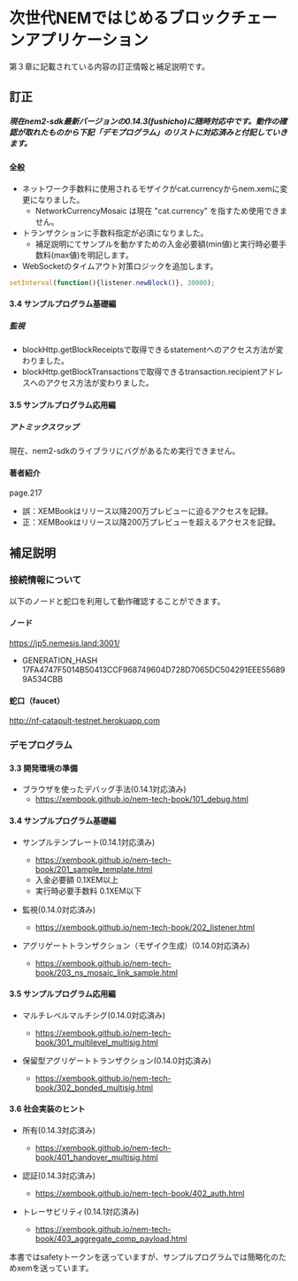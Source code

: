 # 次世代NEMではじめるブロックチェーンアプリケーション
第３章に記載されている内容の訂正情報と補足説明です。

## 訂正

##### 現在nem2-sdk最新バージョンの0.14.3(fushicho)に随時対応中です。動作の確認が取れたものから下記「デモプログラム」のリストに対応済みと付記していきます。

#### 全般
- ネットワーク手数料に使用されるモザイクがcat.currencyからnem.xemに変更になりました。
  - NetworkCurrencyMosaic は現在 "cat.currency" を指すため使用できません。
- トランザクションに手数料指定が必須になりました。
  - 補足説明にてサンプルを動かすための入金必要額(min値)と実行時必要手数料(max値)を明記します。
- WebSocketのタイムアウト対策ロジックを追加します。

```js
setInterval(function(){listener.newBlock()}, 30000);
```

#### 3.4 サンプルプログラム基礎編
##### 監視
- blockHttp.getBlockReceiptsで取得できるstatementへのアクセス方法が変わりました。
- blockHttp.getBlockTransactionsで取得できるtransaction.recipientアドレスへのアクセス方法が変わりました。

#### 3.5 サンプルプログラム応用編
##### アトミックスワップ
現在、nem2-sdkのライブラリにバグがあるため実行できません。

#### 著者紹介 
page.217 
- 誤：XEMBookはリリース以降200万プレビューに迫るアクセスを記録。
- 正：XEMBookはリリース以降200万プレビューを超えるアクセスを記録。

## 補足説明

### 接続情報について

以下のノードと蛇口を利用して動作確認することができます。

#### ノード
https://jp5.nemesis.land:3001/
- GENERATION_HASH 17FA4747F5014B50413CCF968749604D728D7065DC504291EEE556899A534CBB

#### 蛇口（faucet） 
http://nf-catapult-testnet.herokuapp.com

### デモプログラム
#### 3.3 開発環境の準備

- ブラウザを使ったデバッグ手法(0.14.1対応済み)
  - https://xembook.github.io/nem-tech-book/101_debug.html

#### 3.4 サンプルプログラム基礎編
- サンプルテンプレート(0.14.1対応済み)
  - https://xembook.github.io/nem-tech-book/201_sample_template.html
  - 入金必要額 0.1XEM以上
  - 実行時必要手数料 0.1XEM以下
　　
- 監視(0.14.0対応済み)
  - https://xembook.github.io/nem-tech-book/202_listener.html

- アグリゲートトランザクション（モザイク⽣成）(0.14.0対応済み)
  - https://xembook.github.io/nem-tech-book/203_ns_mosaic_link_sample.html
  
    
#### 3.5 サンプルプログラム応用編
- マルチレベルマルチシグ(0.14.0対応済み)
  - https://xembook.github.io/nem-tech-book/301_multilevel_multisig.html
  
- 保留型アグリゲートトランザクション(0.14.0対応済み)
  - https://xembook.github.io/nem-tech-book/302_bonded_multisig.html

#### 3.6 社会実装のヒント

- 所有(0.14.3対応済み)
  - https://xembook.github.io/nem-tech-book/401_handover_multisig.html

- 認証(0.14.3対応済み)
  - https://xembook.github.io/nem-tech-book/402_auth.html

- トレーサビリティ(0.14.1対応済み)
  - https://xembook.github.io/nem-tech-book/403_aggregate_comp_payload.html

本書ではsafetyトークンを送っていますが、サンプルプログラムでは簡略化のためxemを送っています。
